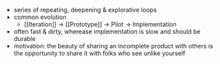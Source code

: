 - series of repeating, deepening & explorative loops
- common evolution
	- [[Iteration]] -> [[Prototype]] -> Pilot -> Implementation
- often fast & dirty, wherease implementation is slow and should be durable
- motivation: the beauty of sharing an incomplete product with others is the opportunity to share it with folks who see unlike yourself